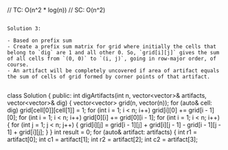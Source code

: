 // TC: O(n^2 * log(n))
// SC: O(n^2)
```
​
Solution 3:
​
- Based on prefix sum
- Create a prefix sum matrix for grid where initially the cells that belong to `dig` are 1 and all other 0. So, `grid[i][j]` gives the sum of all cells from `(0, 0)` to `(i, j)`, going in row-major order, of course.
- An artifact will be completely uncovered if area of artifact equals the sum of cells of grid formed by corner points of that artifact.
​
```
class Solution {
public:
int digArtifacts(int n, vector<vector<int>>& artifacts, vector<vector<int>>& dig) {
vector<vector<int>> grid(n, vector<int>(n));
for (auto& cell: dig)
grid[cell[0]][cell[1]] = 1;
for (int i = 1; i < n; i++)
grid[i][0] += grid[i - 1][0];
for (int i = 1; i < n; i++)
grid[0][i] += grid[0][i - 1];
for (int i = 1; i < n; i++) {
for (int j = 1; j < n; j++) {
grid[i][j] = grid[i - 1][j] + grid[i][j - 1] - grid[i - 1][j - 1] + grid[i][j];
}
}
int result = 0;
for (auto& artifact: artifacts) {
int r1 = artifact[0];
int c1 = artifact[1];
int r2 = artifact[2];
int c2 = artifact[3];